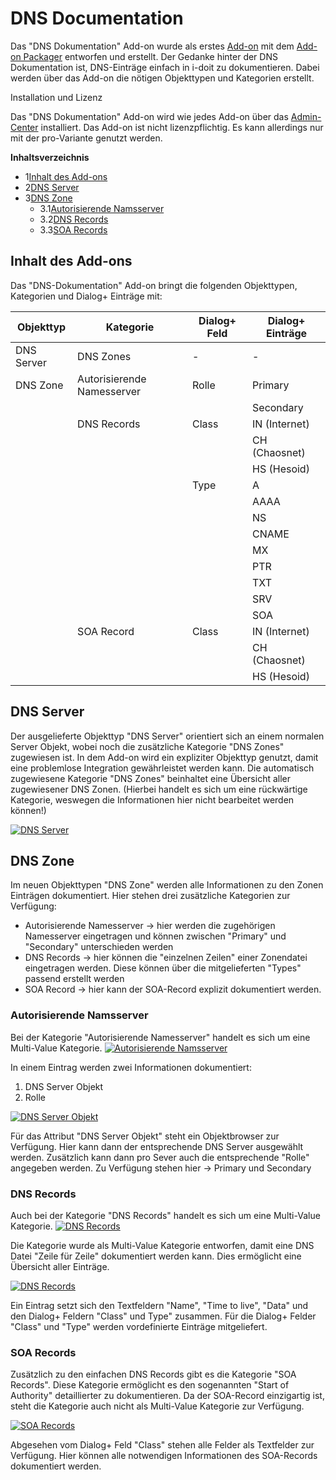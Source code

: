 # DNS Documentation

Das "DNS Dokumentation" Add-on wurde als erstes [Add-on](./index.md) mit dem [Add-on Packager](./add-on-packager.md) entworfen und erstellt. Der Gedanke hinter der DNS Dokumentation ist, DNS-Einträge einfach in i-doit zu dokumentieren. Dabei werden über das Add-on die nötigen Objekttypen und Kategorien erstellt.

Installation und Lizenz

Das "DNS Dokumentation" Add-on wird wie jedes Add-on über das [Admin-Center](../administration/admin-center.md) installiert. Das Add-on ist nicht lizenzpflichtig. Es kann allerdings nur mit der pro-Variante genutzt werden.

**Inhaltsverzeichnis**

*   1[Inhalt des Add-ons](#inhalt-des-add-ons)
*   2[DNS Server](#dns-server)
*   3[DNS Zone](#dns-zone)
    *   3.1[Autorisierende Namsserver](#autorisierende-namsserver)
    *   3.2[DNS Records](#dns-records)
    *   3.3[SOA Records](#soa-records)

Inhalt des Add-ons
------------------

Das "DNS-Dokumentation" Add-on bringt die folgenden Objekttypen, Kategorien und Dialog+ Einträge mit:

| Objekttyp | Kategorie | Dialog+ Feld | Dialog+ Einträge |
| --- | --- | --- | --- |
| DNS Server | DNS Zones | \-  | \-  |
| DNS Zone | Autorisierende Namesserver | Rolle | Primary |
|     |     |     | Secondary |
|     | DNS Records | Class | IN (Internet) |
|     |     |     | CH (Chaosnet) |
|     |     |     | HS (Hesoid) |
|     |     | Type | A   |
|     |     |     | AAAA |
|     |     |     | NS  |
|     |     |     | CNAME |
|     |     |     | MX  |
|     |     |     | PTR |
|     |     |     | TXT |
|     |     |     | SRV |
|     |     |     | SOA |
|     | SOA Record | Class | IN (Internet) |
|     |     |     | CH (Chaosnet) |
|     |     |     | HS (Hesoid) |

DNS Server
----------

Der ausgelieferte Objekttyp "DNS Server" orientiert sich an einem normalen Server Objekt, wobei noch die zusätzliche Kategorie "DNS Zones" zugewiesen ist.
In dem Add-on wird ein expliziter Objekttyp genutzt, damit eine problemlose Integration gewährleistet werden kann. Die automatisch zugewiesene Kategorie "DNS Zones" beinhaltet eine Übersicht aller zugewiesener DNS Zonen. (Hierbei handelt es sich um eine rückwärtige Kategorie, weswegen die Informationen hier nicht bearbeitet werden können!)

[![DNS Server](../assets/images/de/i-doit-add-ons/dns-documentation/1-dns.png)](../assets/images/de/i-doit-add-ons/dns-documentation/1-dns.png)

DNS Zone
--------

Im neuen Objekttypen "DNS Zone" werden alle Informationen zu den Zonen Einträgen dokumentiert.
Hier stehen drei zusätzliche Kategorien zur Verfügung:

*   Autorisierende Namesserver → hier werden die zugehörigen Namesserver eingetragen und können zwischen "Primary" und "Secondary" unterschieden werden
*   DNS Records → hier können die "einzelnen Zeilen" einer Zonendatei eingetragen werden. Diese können über die mitgelieferten "Types" passend erstellt werden
*   SOA Record → hier kann der SOA-Record explizit dokumentiert werden.

### Autorisierende Namsserver

Bei der Kategorie "Autorisierende Namesserver" handelt es sich um eine Multi-Value Kategorie.
[![Autorisierende Namsserver](../assets/images/de/i-doit-add-ons/dns-documentation/1-dns.png)](../assets/images/de/i-doit-add-ons/dns-documentation/1-dns.png)

In einem Eintrag werden zwei Informationen dokumentiert:

1. DNS Server Objekt
2. Rolle

[![DNS Server Objekt](../assets/images/de/i-doit-add-ons/dns-documentation/1-dns.png)](../assets/images/de/i-doit-add-ons/dns-documentation/1-dns.png)

Für das Attribut "DNS Server Objekt" steht ein Objektbrowser zur Verfügung. Hier kann dann der entsprechende DNS Server ausgewählt werden. Zusätzlich kann dann pro Sever auch die entsprechende "Rolle" angegeben werden. Zu Verfügung stehen hier → Primary und Secondary

### DNS Records

Auch bei der Kategorie "DNS Records" handelt es sich um eine Multi-Value Kategorie.
[![DNS Records](../assets/images/de/i-doit-add-ons/dns-documentation/1-dns.png)](../assets/images/de/i-doit-add-ons/dns-documentation/1-dns.png)

Die Kategorie wurde als Multi-Value Kategorie entworfen, damit eine DNS Datei "Zeile für Zeile" dokumentiert werden kann. Dies ermöglicht eine Übersicht aller Einträge.

[![DNS Records](../assets/images/de/i-doit-add-ons/dns-documentation/1-dns.png)](../assets/images/de/i-doit-add-ons/dns-documentation/1-dns.png)

Ein Eintrag setzt sich den Textfeldern "Name", "Time to live", "Data" und den Dialog+ Feldern "Class" und Type" zusammen. Für die Dialog+ Felder "Class" und "Type" werden vordefinierte Einträge mitgeliefert.

### SOA Records

Zusätzlich zu den einfachen DNS Records gibt es die Kategorie "SOA Records". Diese Kategorie ermöglicht es den sogenannten "Start of Authority" detaillierter zu dokumentieren. Da der SOA-Record einzigartig ist, steht die Kategorie auch nicht als Multi-Value Kategorie zur Verfügung.

[![SOA Records](../assets/images/de/i-doit-add-ons/dns-documentation/1-dns.png)](../assets/images/de/i-doit-add-ons/dns-documentation/1-dns.png)

Abgesehen vom Dialog+ Feld "Class" stehen alle Felder als Textfelder zur Verfügung. Hier können alle notwendigen Informationen des SOA-Records dokumentiert werden.
